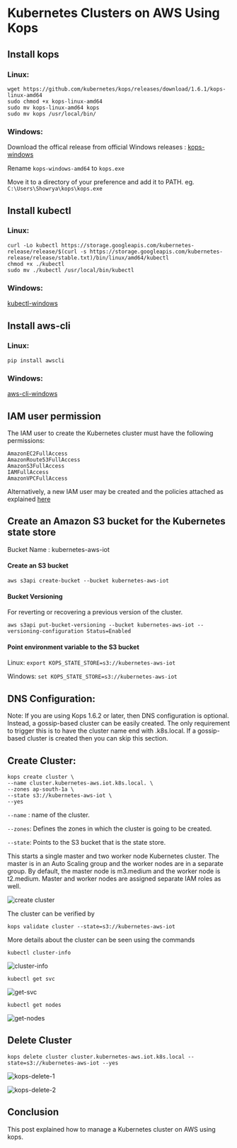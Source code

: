 # **Kubernetes Clusters on AWS Using Kops**

## Install kops

### Linux:
```
wget https://github.com/kubernetes/kops/releases/download/1.6.1/kops-linux-amd64
sudo chmod +x kops-linux-amd64
sudo mv kops-linux-amd64 kops
sudo mv kops /usr/local/bin/
```
### Windows:
Download the offical release from official Windows releases : [kops-windows](https://github.com/kubernetes/kops/releases)

Rename ```kops-windows-amd64``` to ```kops.exe``` 

Move it to a directory of your preference and add it to PATH. eg. ```C:\Users\Showrya\kops\kops.exe```

## Install kubectl

### Linux:
```
curl -Lo kubectl https://storage.googleapis.com/kubernetes-release/release/$(curl -s https://storage.googleapis.com/kubernetes-release/release/stable.txt)/bin/linux/amd64/kubectl
chmod +x ./kubectl
sudo mv ./kubectl /usr/local/bin/kubectl
```
### Windows:
[kubectl-windows](https://docs.aws.amazon.com/cli/latest/userguide/install-windows.html)

## Install aws-cli

### Linux:
```pip install awscli```

### Windows:
[aws-cli-windows](https://docs.aws.amazon.com/cli/latest/userguide/install-windows.html)


## IAM user permission
The IAM user to create the Kubernetes cluster must have the following permissions:
```
AmazonEC2FullAccess
AmazonRoute53FullAccess
AmazonS3FullAccess
IAMFullAccess
AmazonVPCFullAccess
```
Alternatively, a new IAM user may be created and the policies attached as explained [here](https://docs.aws.amazon.com/IAM/latest/UserGuide/id_users_create.html)

## Create an Amazon S3 bucket for the Kubernetes state store

Bucket Name : kubernetes-aws-iot

#### Create an S3 bucket
```aws s3api create-bucket --bucket kubernetes-aws-iot```


#### Bucket Versioning

For reverting or recovering a previous version of the cluster. 

```aws s3api put-bucket-versioning --bucket kubernetes-aws-iot --versioning-configuration Status=Enabled```


#### Point environment variable to the S3 bucket

Linux:
```export KOPS_STATE_STORE=s3://kubernetes-aws-iot```

Windows:
```set KOPS_STATE_STORE=s3://kubernetes-aws-iot```

## DNS Configuration:

Note: If you are using Kops 1.6.2 or later, then DNS configuration is optional. Instead, a gossip-based cluster can be easily created. The only requirement to trigger this is to have the cluster name end with .k8s.local. If a gossip-based cluster is created then you can skip this section.


## Create Cluster:
```
kops create cluster \
--name cluster.kubernetes-aws.iot.k8s.local. \ 
--zones ap-south-1a \   
--state s3://kubernetes-aws-iot \
--yes
```
```--name``` : name of the cluster.

```--zones```: Defines the zones in which the cluster is going to be created.

```--state```: Points to the S3 bucket that is the state store.

This starts a single master and two worker node Kubernetes cluster. The master is in an Auto Scaling group and the worker nodes are in a separate group. By default, the master node is m3.medium and the worker node is t2.medium. 
Master and worker nodes are assigned separate IAM roles as well.

![create cluster](https://user-images.githubusercontent.com/40289521/59744248-c4213500-928f-11e9-9f84-db23414f4db7.PNG)

The cluster can be verified by

```kops validate cluster --state=s3://kubernetes-aws-iot```


More details about the cluster can be seen using the commands

```kubectl cluster-info```

![cluster-info](https://user-images.githubusercontent.com/40289521/59744517-5f1a0f00-9290-11e9-97fc-1e04cb142f87.PNG)


```kubectl get svc```

![get-svc](https://user-images.githubusercontent.com/40289521/59744630-a0aaba00-9290-11e9-9a4a-e6eaed71b9ed.PNG)


```kubectl get nodes```

![get-nodes](https://user-images.githubusercontent.com/40289521/59744635-a30d1400-9290-11e9-9456-89e20e60943d.PNG)


## Delete Cluster

```kops delete cluster cluster.kubernetes-aws.iot.k8s.local --state=s3://kubernetes-aws-iot --yes```

![kops-delete-1](https://user-images.githubusercontent.com/40289521/59744807-fd0dd980-9290-11e9-9011-9311f94f9cfe.PNG)

![kops-delete-2](https://user-images.githubusercontent.com/40289521/59744809-fe3f0680-9290-11e9-8f6a-bb7630714f15.PNG)

## Conclusion

This post explained how to manage a Kubernetes cluster on AWS using kops.
